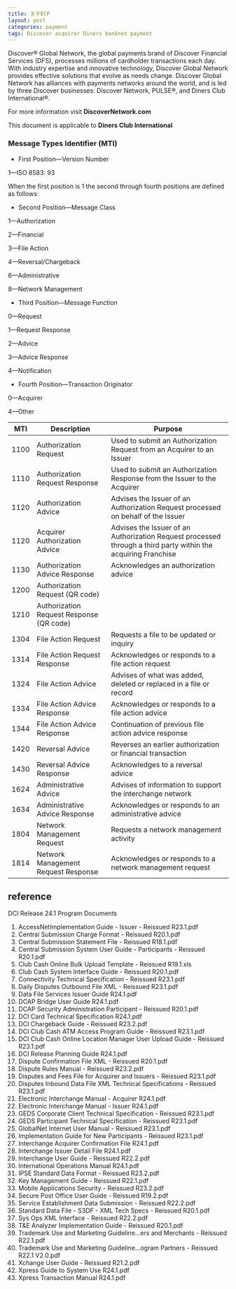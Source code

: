 ```yaml
---
title: 关于ECP
layout: post
categories: payment
tags: Discover acquirer Diners banknet payment
---
```




Discover® Global Network, the global payments brand of Discover Financial Services (DFS), processes millions of cardholder transactions each day. With industry expertise and innovative technology, Discover Global Network provides effective solutions that evolve as needs change. Discover Global Network has alliances with payments networks around the world, and is led by three Discover businesses: Discover Network, PULSE®, and Diners Club International®. 

For more information visit **DiscoverNetwork.com**

This document is applicable to **Diners Club International**





### Message Types Identifier (MTI)

* First Position—Version Number

1—ISO 8583: 93

When the first position is 1 the second through fourth positions are defined as follows:

* Second Position—Message Class

1—Authorization

2—Financial

3—File Action

4—Reversal/Chargeback

6—Administrative

8—Network Management

* Third Position—Message Function

0—Request

1—Request Response

2—Advice

3—Advice Response

4—Notification

* Fourth Position—Transaction Originator

0—Acquirer

4—Other

| MTI  | Description                              | Purpose                                                      |
| ---- | ---------------------------------------- | ------------------------------------------------------------ |
| 1100 | Authorization Request                    | Used to submit an Authorization Request from an Acquirer to an Issuer |
| 1110 | Authorization Request Response           | Used to submit an Authorization Response from the Issuer to the Acquirer |
| 1120 | Authorization Advice                     | Advises the Issuer of an Authorization Request processed on behalf of the Issuer |
| 1120 | Acquirer Authorization Advice            | Advises the Issuer of an Authorization Request processed through a third party within the acquiring Franchise |
| 1130 | Authorization Advice Response            | Acknowledges an authorization advice                         |
| 1200 | Authorization Request (QR code)          |                                                              |
| 1210 | Authorization Request Response (QR code) |                                                              |
| 1304 | File Action Request                      | Requests a file to be updated or inquiry                     |
| 1314 | File Action Request Response             | Acknowledges or responds to a file action request            |
| 1324 | File Action Advice                       | Advises of what was added, deleted or replaced in a file or record |
| 1334 | File Action Advice Response              | Acknowledges or responds to a file action advice             |
| 1344 | File Action Advice Response              | Continuation of previous file action advice response         |
| 1420 | Reversal Advice                          | Reverses an earlier authorization or financial transaction   |
| 1430 | Reversal Advice Response                 | Acknowledges to a reversal advice                            |
| 1624 | Administrative Advice                    | Advises of information to support the interchange network    |
| 1634 | Administrative Advice Response           | Acknowledges or responds to an administrative advice         |
| 1804 | Network Management Request               | Requests a network management activity                       |
| 1814 | Network Management Request Response      | Acknowledges or responds to a network management request     |



## reference

DCI Release 24.1 Program Documents

1. AccessNetImplementation Guide - Issuer - Reissued R23.1.pdf
2. Central Submission Charge Format - Reissued R20.1.pdf
3. Central Submission Statement File - Reissued R18.1.pdf
4. Central Submission System User Guide - Participants - Reissued R20.1.pdf
5. Club Cash Online Bulk Upload Template - Reissued R19.1.xls
6. Club Cash System Interface Guide - Reissued R20.1.pdf
7. Connectivity Technical Specification - Reissued R23.1.pdf
8. Daily Disputes Outbound File XML - Reissued R23.1.pdf
9. Data File Services Issuer Guide R24.1.pdf
10. DCAP Bridge User Guide R24.1.pdf
11. DCAP Security Administration Participant - Reissued R20.1.pdf
12. DCI Card Technical Specification R24.1.pdf
13. DCI Chargeback Guide - Reissued R23.2.pdf
14. DCI Club Cash ATM Access Program Guide - Reissued R23.1.pdf
15. DCI Club Cash Online Location Manager User Upload Guide - Reissued R23.1.pdf
16. DCI Release Planning Guide R24.1.pdf
17. Dispute Confirmation File XML - Reissued R20.1.pdf
18. Dispute Rules Manual - Reissued R23.2.pdf
19. Disputes and Fees File for Acquirer and Issuers - Reissued R23.1.pdf
20. Disputes Inbound Data File XML Technical Specifications - Reissued R23.1.pdf
21. Electronic Interchange Manual - Acquirer R24.1.pdf
22. Electronic Interchange Manual - Issuer R24.1.pdf
23. GEDS Corporate Client Technical Specification - Reissued R23.1.pdf
24. GEDS Participant Technical Specification - Reissued R23.1.pdf
25. GlobalNet Internet User Manual - Reissued R23.1.pdf
26. Implementation Guide for New Participants - Reissued R23.1.pdf
27. Interchange Acquirer Confirmation File R24.1.pdf
28. Interchange Issuer Detail File R24.1.pdf
29. Interchange User Guide - Reissued R22.2.pdf
30. International Operations Manual R24.1.pdf
31. IPSE Standard Data Format - Reissued R23.2.pdf
32. Key Management Guide - Reissued R22.1.pdf
33. Mobile Applications Security - Reissued R23.2.pdf
34. Secure Post Office User Guide - Reissued R19.2.pdf
35. Service Establishment Data Submission - Reissued R22.2.pdf
36. Standard Data File - S3DF - XML Tech Specs - Reissued R20.1.pdf
37. Sys Ops XML Interface - Reissued R22.2.pdf
38. T&E Analyzer Implementation Guide - Reissued R20.1.pdf
39. Trademark Use and Marketing Guideline...ers and Merchants - Reissued R22.1.pdf
40. Trademark Use and Marketing Guideline...ogram Partners - Reissued R22.1 V2.0.pdf
41. Xchange User Guide - Reissued R21.2.pdf
42. Xpress Guide to System Use R24.1.pdf
43. Xpress Transaction Manual R24.1.pdf